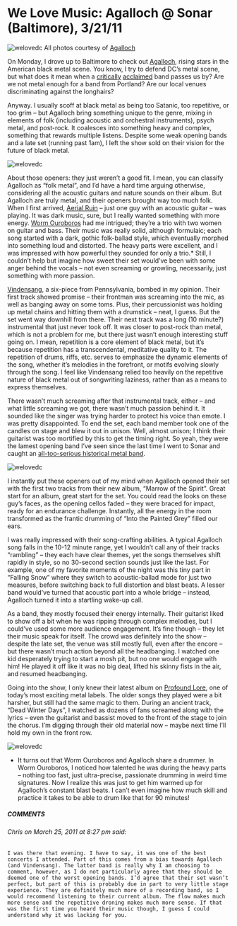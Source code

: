 # We Love Music: Agalloch @ Sonar (Baltimore), 3/21/11
![welovedc](/content/images/ag1_5551516431_o.jpg "ag1")
All photos courtesy of [Agalloch](http://www.myspace.com/agalloch/photos/)

On Monday, I drove up to Baltimore to check out [Agalloch](http://www.myspace.com/agalloch), rising stars in the American black metal scene. You know, I try to defend DC’s metal scene, but what does it mean when a [critically](http://pitchfork.com/reviews/albums/14920-marrow-of-the-spirit/) [acclaimed](http://www.npr.org/2010/12/02/131192147/first-listen-agalloch-marrow-of-the-spirit) band passes us by? Are we not metal enough for a band from Portland? Are our local venues discriminating against the longhairs?

Anyway. I usually scoff at black metal as being too Satanic, too repetitive, or too grim – but Agalloch bring something unique to the genre, mixing in elements of folk (including acoustic and orchestral instruments), psych metal, and post-rock. It coalesces into something heavy and complex, something that rewards multiple listens. Despite some weak opening bands and a late set (running past 1am), I left the show sold on their vision for the future of black metal.

![welovedc](/content/images/ag2_5551516445_o.jpg "ag2")

About those openers: they just weren’t a good fit. I mean, you can classify Agalloch as “folk metal”, and I’d have a hard time arguing otherwise, considering all the acoustic guitars and nature sounds on their album. But Agalloch are truly metal, and their openers brought way too much folk. When I first arrived, [Aerial Ruin](http://www.aerialruin.com/) – just one guy with an acoustic guitar – was playing. It was dark music, sure, but I really wanted something with more energy. [Worm Ouroboros](http://www.myspace.com/wormouroboros) had me intrigued; they’re a trio with two women on guitar and bass. Their music was really solid, although formulaic; each song started with a dark, gothic folk-ballad style, which eventually morphed into something loud and distorted. The heavy parts were excellent, and I was impressed with how powerful they sounded for only a trio.* Still, I couldn’t help but imagine how sweet their set would’ve been with some anger behind the vocals – not even screaming or growling, necessarily, just something with more passion.

[Vindensang](http://www.myspace.com/vindensang), a six-piece from Pennsylvania, bombed in my opinion. Their first track showed promise – their frontman was screaming into the mic, as well as banging away on some toms. Plus, their percussionist was holding up metal chains and hitting them with a drumstick – neat, I guess. But the set went way downhill from there. Their next track was a long (10 minute?) instrumental that just never took off. It was closer to post-rock than metal, which is not a problem for me, but there just wasn’t enough interesting stuff going on. I mean, repetition is a core element of black metal, but it’s because repetition has a transcendental, meditative quality to it. The repetition of drums, riffs, etc. serves to emphasize the dynamic elements of the song, whether it’s melodies in the forefront, or motifs evolving slowly through the song. I feel like Vindensang relied too heavily on the repetitive nature of black metal out of songwriting laziness, rather than as a means to express themselves.

There wasn’t much screaming after that instrumental track, either – and what little screaming we got, there wasn’t much passion behind it. It sounded like the singer was trying harder to protect his voice than emote. I was pretty disappointed. To end the set, each band member took one of the candles on stage and blew it out in unison. Well, almost unison; I think their guitarist was too mortified by this to get the timing right. So yeah, they were the lamest opening band I’ve seen since the last time I went to Sonar and caught an [all-too-serious historical metal band](http://pinnastorm.com/index.php/2010/11/03/unironic-historical-metal-ex-deo-sonar/).

![welovedc](/content/images/ag4_5552102842_o.jpg "ag4")

I instantly put these openers out of my mind when Agalloch opened their set with the first two tracks from their new album, “Marrow of the Spirit”. Great start for an album, great start for the set. You could read the looks on these guy’s faces, as the opening cellos faded – they were braced for impact, ready for an endurance challenge. Instantly, all the energy in the room transformed as the frantic drumming of “Into the Painted Grey” filled our ears.

I was really impressed with their song-crafting abilities. A typical Agalloch song falls in the 10-12 minute range, yet I wouldn’t call any of their tracks “rambling” – they each have clear themes, yet the songs themselves shift rapidly in style, so no 30-second section sounds just like the last. For example, one of my favorite moments of the night was this tiny part in “Falling Snow” where they switch to acoustic-ballad mode for just two measures, before switching back to full distortion and blast beats. A lesser band would’ve turned that acoustic part into a whole bridge – instead, Agalloch turned it into a startling wake-up call.

As a band, they mostly focused their energy internally. Their guitarist liked to show off a bit when he was ripping through complex melodies, but I could’ve used some more audience engagement. It’s fine though – they let their music speak for itself. The crowd was definitely into the show – despite the late set, the venue was still mostly full, even after the encore – but there wasn’t much action beyond all the headbanging. I watched one kid desperately trying to start a mosh pit, but no one would engage with him! He played it off like it was no big deal, lifted his skinny fists in the air, and resumed headbanging.

Going into the show, I only knew their latest album on [Profound Lore](http://www.profoundlorerecords.com/), one of today’s most exciting metal labels. The older songs they played were a bit harsher, but still had the same magic to them. During an ancient track, “Dead Winter Days”, I watched as dozens of fans screamed along with the lyrics – even the guitarist and bassist moved to the front of the stage to join the chorus. I’m digging through their old material now – maybe next time I’ll hold my own in the front row.

![welovedc](/content/images/ag3_5552102836_o.jpg "ag3")

* It turns out that Worm Ouroboros and Agalloch share a drummer. In Worm Ouroboros, I noticed how talented he was during the heavy parts – nothing too fast, just ultra-precise, passionate drumming in weird time signatures. Now I realize this was just to get him warmed up for Agalloch’s constant blast beats. I can’t even imagine how much skill and practice it takes to be able to drum like that for 90 minutes!


##### COMMENTS
###### Chris on March 25, 2011 at 8:27 pm said:
    I was there that evening. I have to say, it was one of the best concerts I attended. Part of this comes from a bias towards Agalloch (and Vindensang). The latter band is really why I am choosing to comment, however, as I do not particularly agree that they should be deemed one of the worst opening bands. I’d agree that their set wasn’t perfect, but part of this is probably due in part to very little stage experience. They are definitely much more of a recording band, so I would recommend listening to their current album. The flow makes much more sense and the repetitive droning makes much more sense. If that was the first time you heard their music though, I guess I could understand why it was lacking for you.
